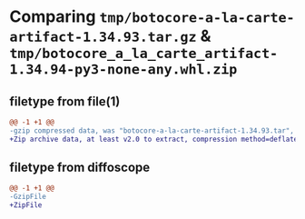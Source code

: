 # Comparing `tmp/botocore-a-la-carte-artifact-1.34.93.tar.gz` & `tmp/botocore_a_la_carte_artifact-1.34.94-py3-none-any.whl.zip`

## filetype from file(1)

```diff
@@ -1 +1 @@
-gzip compressed data, was "botocore-a-la-carte-artifact-1.34.93.tar", last modified: Sat Apr 27 01:00:39 2024, max compression
+Zip archive data, at least v2.0 to extract, compression method=deflate
```

## filetype from diffoscope

```diff
@@ -1 +1 @@
-GzipFile
+ZipFile
```

